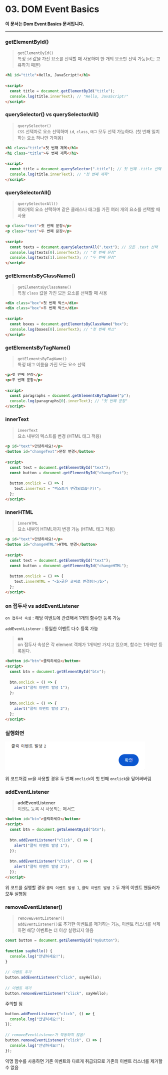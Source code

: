# 03. DOM Event Basics
**이 문서는 Dom Event Basics 문서입니다.**



---

### getElementById() 
> `getElementById()`    
> 특정 `id` 값을 가진 요소를 선택할 때 사용하며 한 개의 요소만 선택 가능(id는 고유하기 때문)
```html
<h1 id="title">Hello, JavaScript!</h1>

<script>
  const title = document.getElementById("title");
  console.log(title.innerText); // "Hello, JavaScript!"
</script>
```
### querySelector() vs querySelectorAll()
> `querySelector()`   
> `CSS` 선택자로 요소 선택하며 `id`, `class`, `태그` 모두 선택 가능하다. (첫 번째 일치하는 요소 하나만 가져옴)
```html
<h1 class="title">첫 번째 제목</h1>
<h1 class="title">두 번째 제목</h1>

<script>
  const title = document.querySelector(".title"); // 첫 번째 .title 선택
  console.log(title.innerText); // "첫 번째 제목"
</script>
```

### querySelectorAll()
> `querySelectorAll()`    
> 여러개의 요소 선택하며 같은 클래스나 태그를 가진 여러 개의 요소를 선택할 때 사용
```html
<p class="text">첫 번째 문장</p>
<p class="text">두 번째 문장</p>

<script>
  const texts = document.querySelectorAll(".text"); // 모든 .text 선택
  console.log(texts[0].innerText); // "첫 번째 문장"
  console.log(texts[1].innerText); // "두 번째 문장"
</script>
```

### getElementsByClassName()
> `getElementsByClassName()`    
> 특정 `class` 값을 가진 모든 요소를 선택할 때 사용
```html
<div class="box">첫 번째 박스</div>
<div class="box">두 번째 박스</div>

<script>
  const boxes = document.getElementsByClassName("box");
  console.log(boxes[0].innerText); // "첫 번째 박스"
</script>
```

### getElementsByTagName()
> `getElementsByTagName()`    
> 특정 태그 이름을 가진 모든 요소 선택

```html
<p>첫 번째 문장</p>
<p>두 번째 문장</p>

<script>
  const paragraphs = document.getElementsByTagName("p");
  console.log(paragraphs[0].innerText); // "첫 번째 문장"
</script>
```

### innerText
> `ineerText`   
> 요소 내부의 텍스트를 변경 (HTML 태그 적용)

```html
<p id="text">안녕하세요!</p>
<button id="changeText">문장 변경</button>

<script>
  const text = document.getElementById("text");
  const button = document.getElementById("changeText");

  button.onclick = () => {
    text.innerText = "텍스트가 변경되었습니다!";
  };
</script>
```

### innerHTML
> `innerHTML`   
> 요소 내부의 HTML까지 변경 가능 (HTML 태그 적용)

```html
<p id="text">안녕하세요!</p>
<button id="changeHTML">HTML 변경</button>

<script>
  const text = document.getElementById("text");
  const button = document.getElementById("changeHTML");

  button.onclick = () => {
    text.innerHTML = "<b>굵은 글씨로 변경됨!</b>";
  };
</script>
```

### on 접두사 vs addEventListener
`on 접두사 속성` : 해당 이벤트에 관련해서 1개의 함수만 등록 가능

`addEventListener` : 동일한 이벤트 다수 등록 가능

> **on**        
> on 접두사 속성은 각 element 객체가 1개씩만 가지고 있으며, 함수는 1개씩만 등록된다.

```html 
<button id="btn">클릭하세요</button>
<script>
  const btn = document.getElementById("btn");

  btn.onclick = () => {
    alert("클릭 이벤트 발생 1");
  };

  btn.onclick = () => {
    alert("클릭 이벤트 발생 2");
  };
</script>
```
### 실행화면

![onclick 실행화면](/JavaScript-Docs/images/on.png)

위 코드처럼 `on`을 사용할 경우 두 번째 `onclick`이 첫 번째 `onclick`을 덮어써버림

### addEventListener 

> **addEventListener**      
> 이벤트 등록 시 사용되는 메서드



```html
<button id="btn">클릭하세요</button>
<script>
  const btn = document.getElementById("btn");

  btn.addEventListener("click", () => {
    alert("클릭 이벤트 발생 1");
  });

  btn.addEventListener("click", () => {
    alert("클릭 이벤트 발생 2");
  });
</script>
```

위 코드를 실행할 경우 `클릭 이벤트 발생 1`, `클릭 이벤트 발생 2` 두 개의 이벤트 핸들러가 모두 실행됨


### removeEventListener()

> `removeEventListener()`   
> `addEventListener()`로 추가한 이벤트를 제거하는 기능, 이벤트 리스너를 삭제하면 해당 이벤트는 더 이상 실행되지 않음

```js
const button = document.getElementById("myButton");

function sayHello() {
  console.log("안녕하세요!");
}

// 이벤트 추가
button.addEventListener("click", sayHello);

// 이벤트 제거
button.removeEventListener("click", sayHello);
```

주의할 점
```js
button.addEventListener("click", () => {
  console.log("안녕하세요!");
});

// removeEventListener가 작동하지 않음!
button.removeEventListener("click", () => {
  console.log("안녕하세요!");
});
```
익명 함수를 사용하면 기존 이벤트와 다르게 취급되므로 기존의 이벤트 리스너를 제거할 수 없음